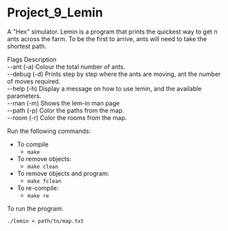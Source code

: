 # Project_9_Lemin
A "Hex" simulator. Lemin is a program that prints the quickest way to get n ants across the farm. To be the first to arrive, ants will need to take the shortest path.

 Flags			Description                                                                      
--ant (-a)		Colour the total number of ants.                                                 
--debug (-d)		Prints step by step where the ants are moving, ant the number of moves required.             
--help (-h)		Display a message on how to use lemin, and the available parameters.            
--man (-m)		Shows the lem-in man page                                                       
--path (-p)		Color the paths from the map.                                                   
--room (-r)		Color the rooms from the map.                                                   

Run the following commands:

* To compile
	- `make`
* To remove objects:
	- `make clean`
* To remove objects and program:
	- `make fclean`
* To re-compile:
	- `make re`

To run the program:

`./lemin < path/to/map.txt`
